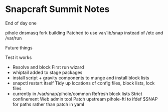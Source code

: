 
Snapcraft Summit Notes
======================

End of day one

pihole dnsmasq fork building
Patched to use var/lib/snap instead of /etc and /var/run

Future things

Test it works
  - Resolve and block
First run wizard 
  - whiptail added to stage packages
  - install script + gravity components to munge and install block lists
  - snapctl restart itself
Tidy up locations of config files, block lists, lock files
  - currently in /var/snap/pihole/common
Refresh block lists
Strict confinement
Web admin tool
Patch upstream pihole-ftl to ifdef $SNAP for paths rather than patch in yaml
